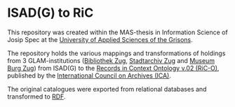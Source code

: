 # ISAD(G) to RiC

This repository was created within the MAS-thesis in Information Science of Josip Spec at the [University of Applied Sciences of the Grisons](https://www.fhgr.ch/en/).

The repository holds the various mappings and transformations of holdings from 3 GLAM-institutions ([Bibliothek Zug](www.bibliothekzug.ch), [Stadtarchiv Zug](https://www.stadtzug.ch/stadtarchiv) and [Museum Burg Zug](https://www.burgzug.ch/)) from ISAD(G) to the [Records in Context Ontology v.02 (RiC-O)](https://github.com/ICA-EGAD/RiC-O/), published by the [International Council on Archives (ICA)](https://www.ica.org/).

The original catalogues were exported from relational databases and transformed to [RDF](https://www.w3.org/RDF/).
